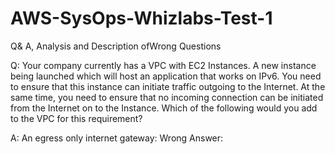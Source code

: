 # AWS-SysOps-Whizlabs-Test-1
Q&amp; A, Analysis and Description ofWrong Questions


Q: Your company currently has a VPC with EC2 Instances. A new instance being launched which will host an application that works on IPv6. 
You need to ensure that this instance can initiate traffic outgoing to the Internet. At the same time, you need to ensure that no incoming 
connection can be initiated from the Internet on to the Instance. 
Which of the following would you add to the VPC for this requirement?

A: An egress only internet gateway: 
Wrong Answer: 
